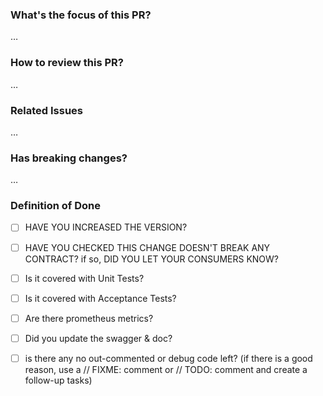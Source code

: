 ### What's the focus of this PR?
…

### How to review this PR?
…

### Related Issues
…

### Has breaking changes?
…

### Definition of Done

- [ ] HAVE YOU INCREASED THE VERSION?

- [ ] HAVE YOU CHECKED THIS CHANGE DOESN'T BREAK ANY CONTRACT? if so, DID YOU LET YOUR CONSUMERS KNOW?

- [ ] Is it covered with Unit Tests?

- [ ] Is it covered with Acceptance Tests?

- [ ] Are there prometheus metrics?

- [ ] Did you update the swagger & doc?

- [ ] is there any no out-commented or debug code left? (if there is a good reason, use a // FIXME: comment or // TODO: comment and create a follow-up tasks)